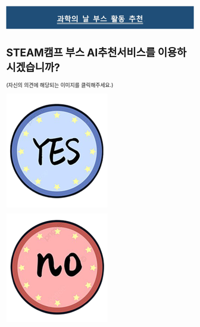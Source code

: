 <html>  
  <head>
    <meta charset="utf-8">
    <meta name="viewpoint" content="width=device-width, initial-scale=1.0">
  </head>
  <body>
    <img src="main_board.jpg" width="1519" height="">
    <P><h1>STEAM캠프 부스 AI추천서비스를 이용하시겠습니까?</h1>(자신의 의견에 해당되는 이미지를 클릭해주세요.)</p>
    <p><a href="use_Q.html" target="_blank"><img src="yes.png" width="" height=""></a><p>
    <p><a href="use_m.html" target="_blank"><img src="no.png" width="" height=""></a></p>
  </body>
</html>
